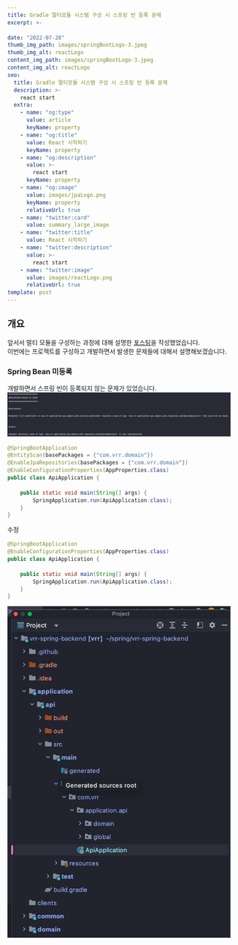 ```yaml
---
title: Gradle 멀티모듈 시스템 구성 시 스프링 빈 등록 문제 
excerpt: >-

date: "2022-07-20"
thumb_img_path: images/springBootLogo-3.jpeg
thumb_img_alt: reactLogo
content_img_path: images/springBootLogo-3.jpeg
content_img_alt: reactLogo
seo:
  title: Gradle 멀티모듈 시스템 구성 시 스프링 빈 등록 문제
  description: >-
    react start
  extra:
    - name: "og:type"
      value: article
      keyName: property
    - name: "og:title"
      value: React 시작하기
      keyName: property
    - name: "og:description"
      value: >-
        react start
      keyName: property
    - name: "og:image"
      value: images/jpaLogo.png
      keyName: property
      relativeUrl: true
    - name: "twitter:card"
      value: summary_large_image
    - name: "twitter:title"
      value: React 시작하기
    - name: "twitter:description"
      value: >-
        react start
    - name: "twitter:image"
      value: images/reactLogo.png
      relativeUrl: true
template: post
---
```



## 개요
앞서서 멀티 모듈을 구성하는 과정에 대해 설명한 [포스팅](./gradle-multi-module-dependency-manage.md)을 작성했었습니다.  
이번에는 프로젝트를 구성하고 개발하면서 발생한 문제들에 대해서 설명해보겠습니다.

### Spring Bean 미등록
개발하면서 스프링 빈이 등록되지 않는 문제가 있었습니다.
![](images/2022-07-20-23-41-44.png)
```java
@SpringBootApplication
@EntityScan(basePackages = {"com.vrr.domain"})
@EnableJpaRepositories(basePackages = {"com.vrr.domain"})
@EnableConfigurationProperties(AppProperties.class)
public class ApiApplication {

    public static void main(String[] args) {
        SpringApplication.run(ApiApplication.class);
    }
}
```


수정
```java
@SpringBootApplication
@EnableConfigurationProperties(AppProperties.class)
public class ApiApplication {

    public static void main(String[] args) {
        SpringApplication.run(ApiApplication.class);
    }
}
```
![](images/2022-07-20-23-43-17.png)